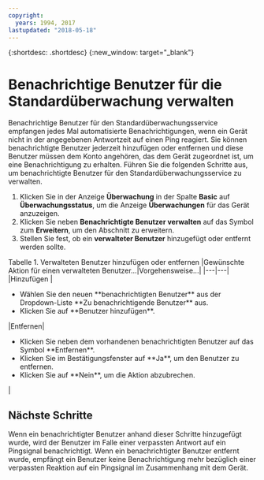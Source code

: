 ```yaml
---
copyright:
  years: 1994, 2017
lastupdated: "2018-05-18"
---
```


{:shortdesc: .shortdesc}
{:new_window: target="_blank"}

# Benachrichtige Benutzer für die Standardüberwachung verwalten

Benachrichtige Benutzer für den Standardüberwachungsservice empfangen jedes Mal automatisierte Benachrichtigungen, wenn ein Gerät nicht in der angegebenen Antwortzeit auf einen Ping reagiert. Sie können benachrichtigte Benutzer jederzeit hinzufügen oder entfernen und diese Benutzer müssen dem Konto angehören, das dem Gerät zugeordnet ist, um eine Benachrichtigung zu erhalten. Führen Sie die folgenden Schritte aus, um benachrichtigte Benutzer für den Standardüberwachungsservice zu verwalten.

1. Klicken Sie in der Anzeige **Überwachung** in der Spalte **Basic** auf **Überwachungsstatus**, um die Anzeige **Überwachungen** für das Gerät anzuzeigen.
3. Klicken Sie neben **Benachrichtigte Benutzer verwalten** auf das Symbol zum **Erweitern**, um den Abschnitt zu erweitern.
4. Stellen Sie fest, ob ein **verwalteter Benutzer** hinzugefügt oder entfernt werden sollte.

<caption>Tabelle 1. Verwalteten Benutzer hinzufügen oder entfernen</caption>
|Gewünschte Aktion für einen verwalteten Benutzer...|Vorgehensweise...|
|---|---|
|Hinzufügen |<ul><li>Wählen Sie den neuen **benachrichtigten Benutzer** aus der Dropdown-Liste **Zu benachrichtigende Benutzer** aus.</li><li>Klicken Sie auf **Benutzer hinzufügen**.</li></ul>
|Entfernen|<ul><li>Klicken Sie neben dem vorhandenen benachrichtigten Benutzer auf das Symbol **Entfernen**.</li><li>Klicken Sie im Bestätigungsfenster auf **Ja**, um den Benutzer zu entfernen.</li><li>Klicken Sie auf **Nein**, um die Aktion abzubrechen.</li></ul>|

## Nächste Schritte

Wenn ein benachrichtigter Benutzer anhand dieser Schritte hinzugefügt wurde, wird der Benutzer im Falle einer verpassten Antwort auf ein Pingsignal benachrichtigt. Wenn ein benachrichtigter Benutzer entfernt wurde, empfängt ein Benutzer keine Benachrichtigung mehr bezüglich einer verpassten Reaktion auf ein Pingsignal im Zusammenhang mit dem Gerät. 
